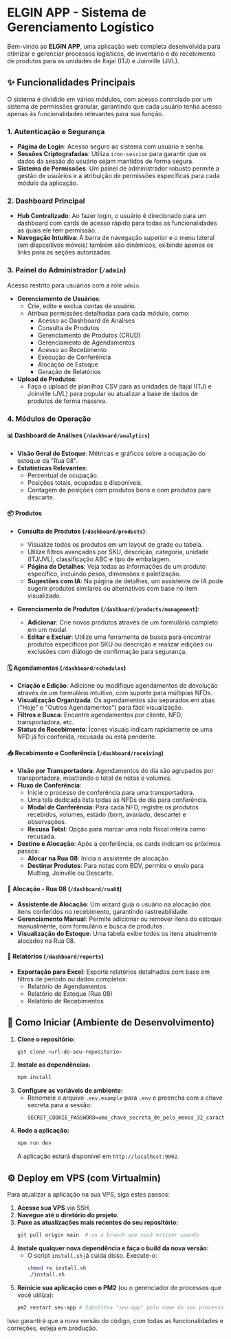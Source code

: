 
# ELGIN APP - Sistema de Gerenciamento Logístico

Bem-vindo ao **ELGIN APP**, uma aplicação web completa desenvolvida para otimizar e gerenciar processos logísticos, de inventário e de recebimento de produtos para as unidades de Itajaí (ITJ) e Joinville (JVL).

## ✨ Funcionalidades Principais

O sistema é dividido em vários módulos, com acesso controlado por um sistema de permissões granular, garantindo que cada usuário tenha acesso apenas às funcionalidades relevantes para sua função.

### 1. Autenticação e Segurança
- **Página de Login**: Acesso seguro ao sistema com usuário e senha.
- **Sessões Criptografadas**: Utiliza `iron-session` para garantir que os dados da sessão do usuário sejam mantidos de forma segura.
- **Sistema de Permissões**: Um painel de administrador robusto permite a gestão de usuários e a atribuição de permissões específicas para cada módulo da aplicação.

### 2. Dashboard Principal
- **Hub Centralizado**: Ao fazer login, o usuário é direcionado para um dashboard com cards de acesso rápido para todas as funcionalidades às quais ele tem permissão.
- **Navegação Intuitiva**: A barra de navegação superior e o menu lateral (em dispositivos móveis) também são dinâmicos, exibindo apenas os links para as seções autorizadas.

### 3. Painel do Administrador (`/admin`)
Acesso restrito para usuários com a role `admin`.
- **Gerenciamento de Usuários**:
  - Crie, edite e exclua contas de usuário.
  - Atribua permissões detalhadas para cada módulo, como:
    - Acesso ao Dashboard de Análises
    - Consulta de Produtos
    - Gerenciamento de Produtos (CRUD)
    - Gerenciamento de Agendamentos
    - Acesso ao Recebimento
    - Execução de Conferência
    - Alocação de Estoque
    - Geração de Relatórios
- **Upload de Produtos**:
  - Faça o upload de planilhas CSV para as unidades de Itajaí (ITJ) e Joinville (JVL) para popular ou atualizar a base de dados de produtos de forma massiva.

### 4. Módulos de Operação

#### 📊 Dashboard de Análises (`/dashboard/analytics`)
- **Visão Geral do Estoque**: Métricas e gráficos sobre a ocupação do estoque da "Rua 08".
- **Estatísticas Relevantes**:
  - Percentual de ocupação.
  - Posições totais, ocupadas e disponíveis.
  - Contagem de posições com produtos bons e com produtos para descarte.

#### 📦 Produtos

- **Consulta de Produtos (`/dashboard/products`)**:
  - Visualize todos os produtos em um layout de grade ou tabela.
  - Utilize filtros avançados por SKU, descrição, categoria, unidade (ITJ/JVL), classificação ABC e tipo de embalagem.
  - **Página de Detalhes**: Veja todas as informações de um produto específico, incluindo pesos, dimensões e paletização.
  - **Sugestões com IA**: Na página de detalhes, um assistente de IA pode sugerir produtos similares ou alternativos com base no item visualizado.

- **Gerenciamento de Produtos (`/dashboard/products/management`)**:
  - **Adicionar**: Crie novos produtos através de um formulário completo em um modal.
  - **Editar e Excluir**: Utilize uma ferramenta de busca para encontrar produtos específicos por SKU ou descrição e realizar edições ou exclusões com diálogo de confirmação para segurança.

#### 🗓️ Agendamentos (`/dashboard/schedules`)
- **Criação e Edição**: Adicione ou modifique agendamentos de devolução através de um formulário intuitivo, com suporte para múltiplas NFDs.
- **Visualização Organizada**: Os agendamentos são separados em abas ("Hoje" e "Outros Agendamentos") para fácil visualização.
- **Filtros e Busca**: Encontre agendamentos por cliente, NFD, transportadora, etc.
- **Status de Recebimento**: Ícones visuais indicam rapidamente se uma NFD já foi conferida, recusada ou está pendente.

#### 📥 Recebimento e Conferência (`/dashboard/receiving`)
- **Visão por Transportadora**: Agendamentos do dia são agrupados por transportadora, mostrando o total de notas e volumes.
- **Fluxo de Conferência**:
  - Inicie o processo de conferência para uma transportadora.
  - Uma tela dedicada lista todas as NFDs do dia para conferência.
  - **Modal de Conferência**: Para cada NFD, registre os produtos recebidos, volumes, estado (bom, avariado, descarte) e observações.
  - **Recusa Total**: Opção para marcar uma nota fiscal inteira como recusada.
- **Destino e Alocação**: Após a conferência, os cards indicam os próximos passos:
  - **Alocar na Rua 08**: Inicia o assistente de alocação.
  - **Destinar Produtos**: Para notas com BDV, permite o envio para Multiog, Joinville ou Descarte.

#### 🏢 Alocação - Rua 08 (`/dashboard/rua08`)
- **Assistente de Alocação**: Um wizard guia o usuário na alocação dos itens conferidos no recebimento, garantindo rastreabilidade.
- **Gerenciamento Manual**: Permite adicionar ou remover itens do estoque manualmente, com formulário e busca de produtos.
- **Visualização do Estoque**: Uma tabela exibe todos os itens atualmente alocados na Rua 08.

#### 📄 Relatórios (`/dashboard/reports`)
- **Exportação para Excel**: Exporte relatórios detalhados com base em filtros de período ou dados completos:
  - Relatório de Agendamentos
  - Relatório de Estoque (Rua 08)
  - Relatório de Recebimentos

## 🚀 Como Iniciar (Ambiente de Desenvolvimento)

1. **Clone o repositório:**
   ```bash
   git clone <url-do-seu-repositorio>
   ```
2. **Instale as dependências:**
   ```bash
   npm install
   ```
3. **Configure as variáveis de ambiente:**
   - Renomeie o arquivo `.env.example` para `.env` e preencha com a chave secreta para a sessão:
     ```
     SECRET_COOKIE_PASSWORD=uma_chave_secreta_de_pelo_menos_32_caracteres
     ```
4. **Rode a aplicação:**
   ```bash
   npm run dev
   ```
   A aplicação estará disponível em `http://localhost:9002`.

## ⚙️ Deploy em VPS (com Virtualmin)

Para atualizar a aplicação na sua VPS, siga estes passos:

1. **Acesse sua VPS** via SSH.
2. **Navegue até o diretório do projeto.**
3. **Puxe as atualizações mais recentes do seu repositório:**
   ```bash
   git pull origin main  # ou a branch que você estiver usando
   ```
4. **Instale qualquer nova dependência e faça o build da nova versão:**
   - O script `install.sh` já cuida disso. Execute-o:
     ```bash
     chmod +x install.sh
     ./install.sh
     ```
5. **Reinicie sua aplicação com o PM2** (ou o gerenciador de processos que você utiliza):
   ```bash
   pm2 restart seu-app # Substitua "seu-app" pelo nome do seu processo no PM2
   ```

Isso garantirá que a nova versão do código, com todas as funcionalidades e correções, esteja em produção.
